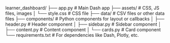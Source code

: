 learner_dashboard/
├── app.py            # Main Dash app
├── assets/           # CSS, JS files, images
│   └── style.css     # CSS file
├── data/             # CSV files or other data files
├── components/       # Python components for layout or callbacks
│   ├── header.py     # Header component
│   ├── sidebar.py    # Sidebar component
│   ├── content.py    # Content component
│   └── cards.py      # Card component
└── requirements.txt  # For dependencies like Dash, Plotly, etc.